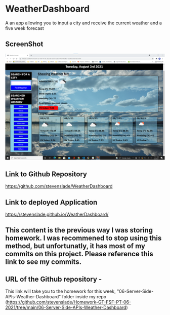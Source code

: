 # WeatherDashboard
A an app allowing you to input a city and receive the current weather and a five week forecast

## ScreenShot 

![screenshot of homework](./assets/images/weatherDashboardSS.png)


## Link to Github Repository 
https://github.com/stevenslade/WeatherDashboard


## Link to deployed Application

https://stevenslade.github.io/WeatherDashboard/



## This content is the previous way I was storing homework.  I was recommened to stop using this method, but unfortunatly, it has most of my commits on this project.  Please reference this link to see my commits.
## URL of the Github repository - 

This link will take you to the homework for this week, "06-Server-Side-APIs-Weather-Dashboard" folder inside my repo (https://github.com/stevenslade/Homework-GT-FSF-PT-06-2021/tree/main/06-Server-Side-APIs-Weather-Dashboard)



